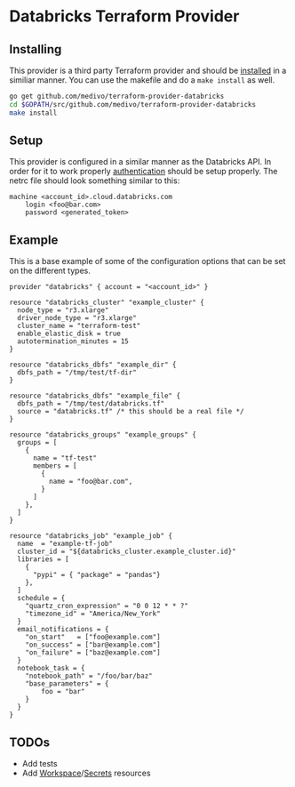 Databricks Terraform Provider
=============================

## Installing
This provider is a third party Terraform provider and should be
[installed](https://www.terraform.io/docs/configuration/providers.html#third-party-plugins)
in a similiar manner. You can use the makefile and do a `make install` as well.

```sh
go get github.com/medivo/terraform-provider-databricks
cd $GOPATH/src/github.com/medivo/terraform-provider-databricks
make install
```

## Setup

This provider is configured in a similar manner as the Databricks API. In order
for it to work properly
[authentication](https://docs.databricks.com/api/latest/authentication.html)
should be setup properly. The netrc file should look something similar to this:

```
machine <account_id>.cloud.databricks.com
    login <foo@bar.com>
    password <generated_token>
```


## Example
This is a base example of some of the configuration options that can be set on
the different types.


```
provider "databricks" { account = "<account_id>" }

resource "databricks_cluster" "example_cluster" {
  node_type = "r3.xlarge"
  driver_node_type = "r3.xlarge"
  cluster_name = "terraform-test"
  enable_elastic_disk = true
  autotermination_minutes = 15
}

resource "databricks_dbfs" "example_dir" {
  dbfs_path = "/tmp/test/tf-dir"
}

resource "databricks_dbfs" "example_file" {
  dbfs_path = "/tmp/test/databricks.tf"
  source = "databricks.tf" /* this should be a real file */
}

resource "databricks_groups" "example_groups" {
  groups = [
    {
      name = "tf-test"
      members = [
        {
          name = "foo@bar.com",
        }
      ]
    },
  ]
}

resource "databricks_job" "example_job" {
  name  = "example-tf-job"
  cluster_id = "${databricks_cluster.example_cluster.id}"
  libraries = [
    {
      "pypi" = { "package" = "pandas"}
    },
  ]
  schedule = {
    "quartz_cron_expression" = "0 0 12 * * ?"
    "timezone_id" = "America/New_York"
  }
  email_notifications = {
    "on_start"   = ["foo@example.com"]
    "on_success" = ["bar@example.com"]
    "on_failure" = ["baz@example.com"]
  }
  notebook_task = {
    "notebook_path" = "/foo/bar/baz"
    "base_parameters" = {
        foo = "bar"
    }
  }
}
```

## TODOs
- Add tests
- Add [Workspace](https://docs.databricks.com/api/latest/workspace.html)/[Secrets](https://docs.databricks.com/api/latest/secrets.html) resources
